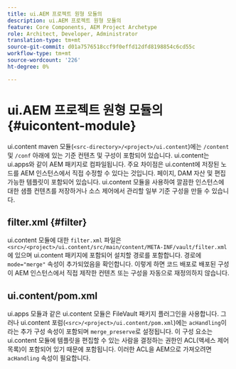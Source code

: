 ```yaml
---
title: ui.AEM 프로젝트 원형 모듈의
description: ui.AEM 프로젝트 원형 모듈의
feature: Core Components, AEM Project Archetype
role: Architect, Developer, Administrator
translation-type: tm+mt
source-git-commit: d01a7576518ccf9f0effd12dfd8198854c6cd55c
workflow-type: tm+mt
source-wordcount: '226'
ht-degree: 0%

---
```



# ui.AEM 프로젝트 원형 모듈의 {#uicontent-module}

ui.content maven 모듈(`<src-directory>/<project>/ui.content`)에는 `/content` 및 `/conf` 아래에 있는 기준 컨텐츠 및 구성이 포함되어 있습니다. ui.content는 ui.apps와 같이 AEM 패키지로 컴파일됩니다. 주요 차이점은 ui.content에 저장된 노드를 AEM 인스턴스에서 직접 수정할 수 있다는 것입니다. 페이지, DAM 자산 및 편집 가능한 템플릿이 포함되어 있습니다. ui.content 모듈을 사용하여 깔끔한 인스턴스에 대한 샘플 컨텐츠를 저장하거나 소스 제어에서 관리할 일부 기준 구성을 만들 수 있습니다.

## filter.xml {#filter}

ui.content 모듈에 대한 `filter.xml` 파일은 `<src>/<project>/ui.content/src/main/content/META-INF/vault/filter.xml`에 있으며 ui.content 패키지에 포함되어 설치할 경로를 포함합니다. 경로에 `mode="merge"` 속성이 추가되었음을 확인합니다. 이렇게 하면 코드 배포로 배포된 구성이 AEM 인스턴스에서 직접 제작한 컨텐츠 또는 구성을 자동으로 재정의하지 않습니다.

## ui.content/pom.xml

ui.apps 모듈과 같은 ui.content 모듈은 FileVault 패키지 플러그인을 사용합니다. 그러나 ui.content 포럼(`<src>/<project>/ui.content/pom.xml`)에는 `acHandling`이라는 추가 구성 속성이 포함되며 `merge_preserve`로 설정됩니다. 이 구성 요소는 ui.content 모듈에 템플릿을 편집할 수 있는 사람을 결정하는 권한인 ACL(액세스 제어 목록)이 포함되어 있기 때문에 포함됩니다. 이러한 ACL을 AEM으로 가져오려면 `acHandling` 속성이 필요합니다.
